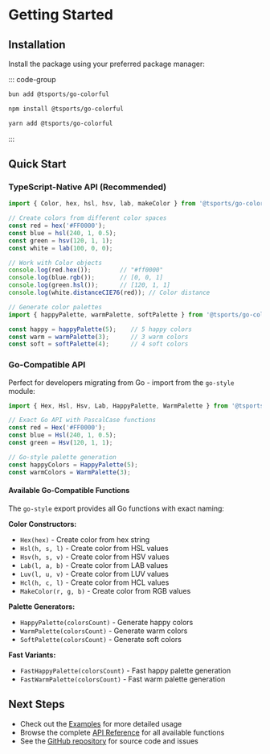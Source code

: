 # Getting Started

## Installation

Install the package using your preferred package manager:

::: code-group

```bash [bun]
bun add @tsports/go-colorful
```

```bash [npm]
npm install @tsports/go-colorful
```

```bash [yarn]
yarn add @tsports/go-colorful
```

:::

## Quick Start

### TypeScript-Native API (Recommended)

```typescript
import { Color, hex, hsl, hsv, lab, makeColor } from '@tsports/go-colorful';

// Create colors from different color spaces
const red = hex('#FF0000');
const blue = hsl(240, 1, 0.5);
const green = hsv(120, 1, 1);
const white = lab(100, 0, 0);

// Work with Color objects
console.log(red.hex());        // "#ff0000"
console.log(blue.rgb());       // [0, 0, 1]
console.log(green.hsl());      // [120, 1, 1]
console.log(white.distanceCIE76(red)); // Color distance

// Generate color palettes
import { happyPalette, warmPalette, softPalette } from '@tsports/go-colorful';

const happy = happyPalette(5);    // 5 happy colors
const warm = warmPalette(3);      // 3 warm colors
const soft = softPalette(4);      // 4 soft colors
```

### Go-Compatible API

Perfect for developers migrating from Go - import from the `go-style` module:

```typescript
import { Hex, Hsl, Hsv, Lab, HappyPalette, WarmPalette } from '@tsports/go-colorful/go-style';

// Exact Go API with PascalCase functions
const red = Hex('#FF0000');
const blue = Hsl(240, 1, 0.5);
const green = Hsv(120, 1, 1);

// Go-style palette generation
const happyColors = HappyPalette(5);
const warmColors = WarmPalette(3);
```

#### Available Go-Compatible Functions

The `go-style` export provides all Go functions with exact naming:

**Color Constructors:**
- `Hex(hex)` - Create color from hex string
- `Hsl(h, s, l)` - Create color from HSL values
- `Hsv(h, s, v)` - Create color from HSV values
- `Lab(l, a, b)` - Create color from LAB values
- `Luv(l, u, v)` - Create color from LUV values
- `Hcl(h, c, l)` - Create color from HCL values
- `MakeColor(r, g, b)` - Create color from RGB values

**Palette Generators:**
- `HappyPalette(colorsCount)` - Generate happy colors
- `WarmPalette(colorsCount)` - Generate warm colors
- `SoftPalette(colorsCount)` - Generate soft colors

**Fast Variants:**
- `FastHappyPalette(colorsCount)` - Fast happy palette generation
- `FastWarmPalette(colorsCount)` - Fast warm palette generation

## Next Steps

- Check out the [Examples](/guide/examples) for more detailed usage
- Browse the complete [API Reference](/api/) for all available functions
- See the [GitHub repository](https://github.com/TSports/go-colorful) for source code and issues